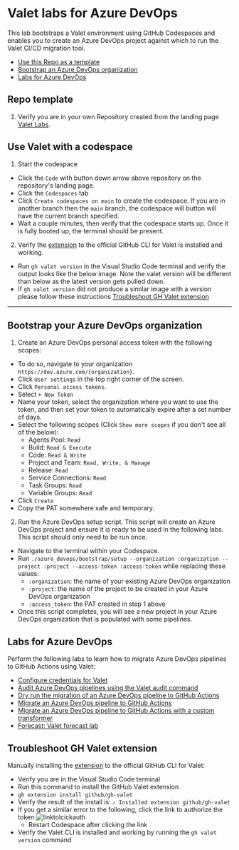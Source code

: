 # Valet labs for Azure DevOps

This lab bootstraps a Valet environment using GitHub Codespaces and enables you to create an Azure DevOps project against which to run the Valet CI/CD migration tool.

- [Use this Repo as a template](#repo-template)
- [Bootstrap an Azure DevOps organization](#bootstrap-your-azure-devops-organization)
- [Labs for Azure DevOps](#labs-for-azure-devops)

## Repo template

1. Verify you are in your own Repository created from the landing page [Valet Labs](https://github.com/valet-customers/labs).

## Use Valet with a codespace

1. Start the codespace

- Click the `Code` with button down arrow above repository on the repository's landing page.
- Click the `Codespaces` tab
- Click `Create codespaces on main` to create the codespace. If you are in another branch then the `main` branch, the codespace will button will have the current branch specified.
- Wait a couple minutes, then verify that the codespace starts up. Once it is fully booted up, the terminal should be present.

2. Verify the [extension](https://github.com/github/gh-valet) to the official GitHub CLI for Valet is installed and working.

- Run `gh valet version` in the Visual Studio Code terminal and verify the output looks like the below image. Note the valet version will be different than below as the latest version gets pulled down.
- If `gh valet version` did not produce a similar image with a version please follow these instructions [Troubleshoot GH Valet extension](#troubleshoot-gh-valet-extension)

-----

## Bootstrap your Azure DevOps organization

1. Create an Azure DevOps personal access token with the following scopes:

- To do so, navigate to your organization `https://dev.azure.com/{organization}`.
- Click `User settings` in the top right corner of the screen.
- Click `Personal access tokens`.
- Select `+ New Token`
- Name your token, select the organization where you want to use the token, and then set your token to automatically expire after a set number of days.
- Select the following scopes (Click `Show more scopes` if you don't see all of the below):
  - Agents Pool: `Read`
  - Build: `Read & Execute`
  - Code: `Read & Write`
  - Project and Team: `Read, Write, & Manage`
  - Release: `Read`
  - Service Connections: `Read`
  - Task Groups: `Read`
  - Variable Groups: `Read`
- Click `Create`
- Copy the PAT somewhere safe and temporary.

2. Run the Azure DevOps setup script. This script will create an Azure DevOps project and ensure it is ready to be used in the following labs. This script should only need to be run once.

- Navigate to the terminal within your Codespace.
- Run `./azure_devops/bootstrap/setup --organization :organization --project :project --access-token :access-token` while replacing these values:
  - `:organization`: the name of your existing Azure DevOps organization
  - `:project`: the name of the project to be created in your Azure DevOps organization
  - `:access_token`: the PAT created in step 1 above
- Once this script completes, you will see a new project in your Azure DevOps organization that is populated with some pipelines.

## Labs for Azure DevOps

Perform the following labs to learn how to migrate Azure DevOps pipelines to GitHub Actions using Valet:
- [Configure credentials for Valet](valet-configure-lab.md)
- [Audit Azure DevOps pipelines using the Valet audit command](valet-audit-lab.md)
- [Dry run the migration of an Azure DevOps pipeline to GitHub Actions](valet-dry-run-lab.md)
- [Migrate an Azure DevOps pipeline to GitHub Actions](valet-migrate-lab.md)
- [Migrate an Azure DevOps pipeline to GitHub Actions with a custom transformer](valet-migrate-custom-lab.md)
- [Forecast: Valet forecast lab](valet-forecast-lab.md)

## Troubleshoot GH Valet extension

Manually installing the [extension](https://github.com/github/gh-valet) to the official GitHub CLI for Valet:

- Verify you are in the Visual Studio Code terminal
- Run this command to install the GitHub Valet extension
- `gh extension install github/gh-valet`
- Verify the result of the install is: `✓ Installed extension github/gh-valet`
- If you get a similar error to the following, click the link to authorize the token
      ![linktolcickauth](https://user-images.githubusercontent.com/26442605/169588015-9414404f-82b6-4d0f-89d4-5f0e6941b029.png)
  - Restart Codespace after clicking the link
- Verify the Valet CLI is installed and working by running the `gh valet version` command